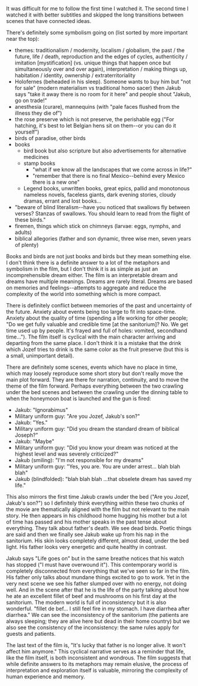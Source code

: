 It was difficult for me to follow the first time I watched it. The second time I watched it with better subtitles and skipped the long transitions between scenes that have connected ideas.

There's definitely some symbolism going on (list sorted by more important near the top): 

- themes: traditionalism / modernity, localism / globalism, the past / the future, life / death, reproduction and the edges of cycles, authenticity / imitation [mystification] (vs. unique things that happen once but simultaneously over and over again), interpretation / making things up, habitation / identity, ownership / extraterritoriality
- Holofernes (beheaded in his sleep). Someone wants to buy him but "not for sale" (modern materialism vs traditional homo sacer) then Jakub says "take it away there is no room for it here" and people shout "Jakub, go on trade!"
- anesthesia (curare), mannequins (with "pale faces flushed from the illness they die of")
- the rose preserve which is not preserve, the perishable egg ("For hatching, it's best to let Belgian hens sit on them--or you can do it yourself")
- birds of paradise, other birds
- books
  - bird book but also scripture but also advertisements for alternative medicines
  - stamp books
     - "what if we know all the landscapes that we come across in life?"
     - "remember that there is no final Mexico--behind every Mexico there is a new one"
  - Legend books, unwritten books, great epics, pallid and monotonous nameless novels, faceless giants, dark evening stories, cloudy dramas, errant and lost books...
- "beware of blind literalism--have you noticed that swallows fly between verses? Stanzas of swallows. You should learn to read from the flight of these birds."
- firemen, things which stick on chimneys (larvae: eggs, nymphs, and adults)
- biblical allegories (father and son dynamic, three wise men, seven years of plenty)

Books and birds are not just books and birds but they mean something else. I don't think there is a definite answer to a lot of the metaphors and symbolism in the film, but I don't think it is as simple as just an incomprehensible dream either. The film is an interpretable dream and dreams have multiple meanings. Dreams are rarely literal. Dreams are based on memories and feelings--attempts to aggregate and reduce the complexity of the world into something which is more compact.

There is definitely conflict between memories of the past and uncertainty of the future. Anxiety about events being too large to fit into space-time. Anxiety about the quality of time (spending a life working for other people; "Do we get fully valuable and credible time [at the sanitorium]? No. We get time used up by people. It's frayed and full of holes: vomited, secondhand time..."). The film itself is cyclical with the main character arriving and departing from the same place. I don't think it is a mistake that the drink which Jozef tries to drink is the same color as the fruit preserve (but this is a small, unimportant detail).

There are definitely some scenes, events which have no place in time, which may loosely reproduce some short story but don't really move the main plot forward. They are there for narration, continuity, and to move the theme of the film forward. Perhaps everything between the two crawling under the bed scenes and between the crawling under the dinning table to when the honeymoon boat is launched and the gun is fired: 

- Jakub: "Ignorabimus"
- Military uniform guy: "Are you Jozef, Jakub's son?"
- Jakub: "Yes."
- Military uniform guy: "Did you dream the standard dream of biblical Joseph?"
- Jakub: "Maybe"
- Military uniform guy: "Did you know your dream was noticed at the highest level and was severely criticized?" 
- Jakub (smiling): "I'm not responsible for my dreams"
- Military uniform guy: "Yes, you are. You are under arrest... blah blah blah"
- Jakub (blindfolded): "blah blah blah ...that obselete dream has saved my life."

This also mirrors the first time Jakub crawls under the bed ("Are you Jozef, Jakub's son?") so I definitely think everything within these two chunks of the movie are thematically aligned with the film but not relevant to the main story. He then appears in his childhood home hugging his mother but a lot of time has passed and his mother speaks in the past tense about everything. They talk about father's death. We see dead birds. Poetic things are said and then we finally see Jakub wake up from his nap in the sanitorium. His skin looks completely different, almost dead, under the bed light. His father looks very energetic and quite healthy in contrast.

Jakub says "Life goes on" but in the same breathe notices that his watch has stopped ("I must have overwound it"). This contemporary world is completely disconnected from everything that we've seen so far in the film. His father only talks about mundane things excited to go to work. Yet in the very next scene we see his father slumped over with no energy, not doing well. And in the scene after that he is the life of the party talking about how he ate an excellent fillet of beef and mushrooms on his first day at the sanitorium. The modern world is full of inconsistency but it is also wonderful. "fillet de bef... I still feel fire in my stomach. I have diarrhea after diarrhea." We can see the inconsistency of the sanitorium (the patients are always sleeping; they are alive here but dead in their home country) but we also see the consistency of the inconsistency: the same rules apply for guests and patients.

The last text of the film is, "It's lucky that father is no longer alive. It won't affect him anymore." This cyclical narrative serves as a reminder that life, like the film itself, is both inconsistent and wondrous. The film suggests that while definite answers to its metaphors may remain elusive, the process of interpretation and exploration itself is valuable, mirroring the complexity of human experience and memory.
